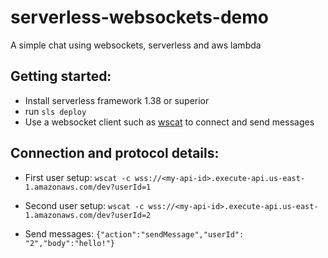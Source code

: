 # serverless-websockets-demo
A simple chat using websockets, serverless and aws lambda

## Getting started:
- Install serverless framework 1.38 or superior
- run ```sls deploy```
- Use a websocket client such as [wscat](https://www.npmjs.com/package/wscat) to connect and send messages

## Connection and protocol details:
  - First user setup:
  ```wscat -c wss://<my-api-id>.execute-api.us-east-1.amazonaws.com/dev?userId=1```
  - Second user setup:
  ```wscat -c wss://<my-api-id>.execute-api.us-east-1.amazonaws.com/dev?userId=2```
  
  - Send messages:
  ```{"action":"sendMessage","userId": "2","body":"hello!"}```
